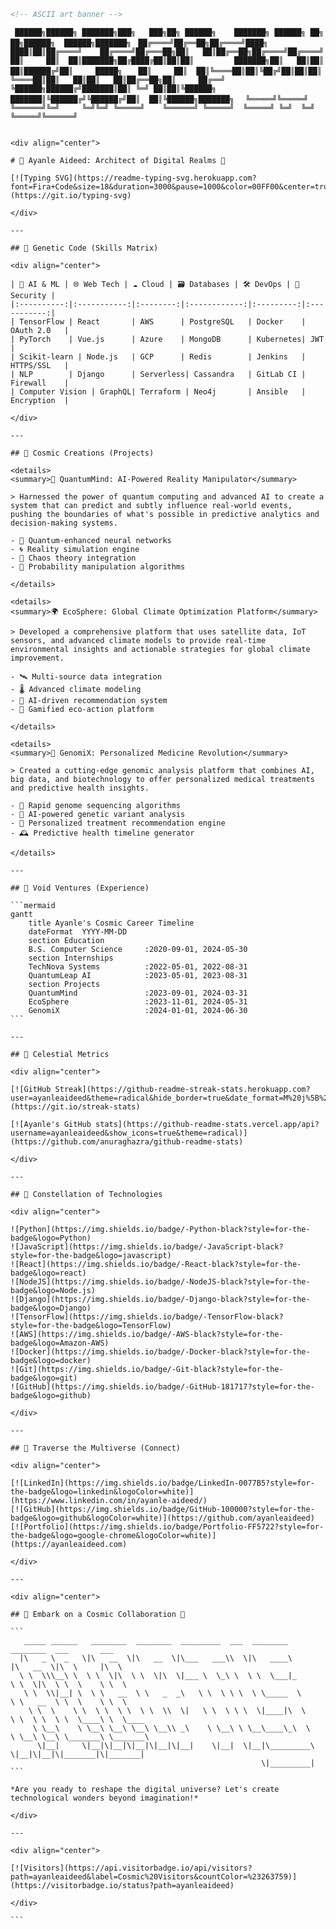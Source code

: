 ```markdown
<!-- ASCII art banner -->
```````````````````````````````````````````````````````````````````````````````````````````````````````````
`  ██████╗██████╗ ███████╗███╗   ███╗██╗ ██████╗    ███████╗ ██████╗ ██╗   ██╗██████╗  ██████╗███████╗  `
` ██╔════╝██╔══██╗██╔════╝████╗ ████║██║██╔════╝    ██╔════╝██╔═══██╗██║   ██║██╔══██╗██╔════╝██╔════╝  `
` ██║     ██║  ██║███████╗██╔████╔██║██║██║         ███████╗██║   ██║██║   ██║██████╔╝██║     █████╗    `
` ██║     ██║  ██║╚════██║██║╚██╔╝██║██║██║         ╚════██║██║   ██║██║   ██║██╔══██╗██║     ██╔══╝    `
` ╚██████╗██████╔╝███████║██║ ╚═╝ ██║██║╚██████╗    ███████║╚██████╔╝╚██████╔╝██║  ██║╚██████╗███████╗  `
`  ╚═════╝╚═════╝ ╚══════╝╚═╝     ╚═╝╚═╝ ╚═════╝    ╚══════╝ ╚═════╝  ╚═════╝ ╚═╝  ╚═╝ ╚═════╝╚══════╝  `
```````````````````````````````````````````````````````````````````````````````````````````````````````````

<div align="center">

# 🌌 Ayanle Aideed: Architect of Digital Realms 🚀

[![Typing SVG](https://readme-typing-svg.herokuapp.com?font=Fira+Code&size=18&duration=3000&pause=1000&color=00FF00&center=true&vCenter=true&width=435&lines=Full+Stack+Sorcerer;AI+Alchemist;Cloud+Constellation+Creator;Quantum+Code+Weaver)](https://git.io/typing-svg)

</div>

---

## 🧬 Genetic Code (Skills Matrix)

<div align="center">

| 🧠 AI & ML | 🌐 Web Tech | ☁️ Cloud | 🗃️ Databases | 🛠️ DevOps | 🔐 Security |
|:----------:|:-----------:|:--------:|:------------:|:---------:|:-----------:|
| TensorFlow | React       | AWS      | PostgreSQL   | Docker    | OAuth 2.0   |
| PyTorch    | Vue.js      | Azure    | MongoDB      | Kubernetes| JWT         |
| Scikit-learn | Node.js   | GCP      | Redis        | Jenkins   | HTTPS/SSL   |
| NLP        | Django      | Serverless| Cassandra   | GitLab CI | Firewall    |
| Computer Vision | GraphQL| Terraform | Neo4j       | Ansible   | Encryption  |

</div>

---

## 🌠 Cosmic Creations (Projects)

<details>
<summary>🔮 QuantumMind: AI-Powered Reality Manipulator</summary>

> Harnessed the power of quantum computing and advanced AI to create a system that can predict and subtly influence real-world events, pushing the boundaries of what's possible in predictive analytics and decision-making systems.

- 🧠 Quantum-enhanced neural networks
- 🌀 Reality simulation engine
- 🦋 Chaos theory integration
- 🎲 Probability manipulation algorithms

</details>

<details>
<summary>🌍 EcoSphere: Global Climate Optimization Platform</summary>

> Developed a comprehensive platform that uses satellite data, IoT sensors, and advanced climate models to provide real-time environmental insights and actionable strategies for global climate improvement.

- 🛰️ Multi-source data integration
- 🌡️ Advanced climate modeling
- 🤖 AI-driven recommendation system
- 🌱 Gamified eco-action platform

</details>

<details>
<summary>🧬 GenomiX: Personalized Medicine Revolution</summary>

> Created a cutting-edge genomic analysis platform that combines AI, big data, and biotechnology to offer personalized medical treatments and predictive health insights.

- 🧬 Rapid genome sequencing algorithms
- 🔬 AI-powered genetic variant analysis
- 💊 Personalized treatment recommendation engine
- 🕰️ Predictive health timeline generator

</details>

---

## 🌌 Void Ventures (Experience)

```mermaid
gantt
    title Ayanle's Cosmic Career Timeline
    dateFormat  YYYY-MM-DD
    section Education
    B.S. Computer Science     :2020-09-01, 2024-05-30
    section Internships
    TechNova Systems          :2022-05-01, 2022-08-31
    QuantumLeap AI            :2023-05-01, 2023-08-31
    section Projects
    QuantumMind               :2023-09-01, 2024-03-31
    EcoSphere                 :2023-11-01, 2024-05-31
    GenomiX                   :2024-01-01, 2024-06-30
```

---

## 💫 Celestial Metrics

<div align="center">

[![GitHub Streak](https://github-readme-streak-stats.herokuapp.com?user=ayanleaideed&theme=radical&hide_border=true&date_format=M%20j%5B%2C%20Y%5D)](https://git.io/streak-stats)

[![Ayanle's GitHub stats](https://github-readme-stats.vercel.app/api?username=ayanleaideed&show_icons=true&theme=radical)](https://github.com/anuraghazra/github-readme-stats)

</div>

---

## 🌠 Constellation of Technologies

<div align="center">

![Python](https://img.shields.io/badge/-Python-black?style=for-the-badge&logo=Python)
![JavaScript](https://img.shields.io/badge/-JavaScript-black?style=for-the-badge&logo=javascript)
![React](https://img.shields.io/badge/-React-black?style=for-the-badge&logo=react)
![NodeJS](https://img.shields.io/badge/-NodeJS-black?style=for-the-badge&logo=Node.js)
![Django](https://img.shields.io/badge/-Django-black?style=for-the-badge&logo=Django)
![TensorFlow](https://img.shields.io/badge/-TensorFlow-black?style=for-the-badge&logo=TensorFlow)
![AWS](https://img.shields.io/badge/-AWS-black?style=for-the-badge&logo=Amazon-AWS)
![Docker](https://img.shields.io/badge/-Docker-black?style=for-the-badge&logo=docker)
![Git](https://img.shields.io/badge/-Git-black?style=for-the-badge&logo=git)
![GitHub](https://img.shields.io/badge/-GitHub-181717?style=for-the-badge&logo=github)

</div>

---

## 🌌 Traverse the Multiverse (Connect)

<div align="center">

[![LinkedIn](https://img.shields.io/badge/LinkedIn-0077B5?style=for-the-badge&logo=linkedin&logoColor=white)](https://www.linkedin.com/in/ayanle-aideed/)
[![GitHub](https://img.shields.io/badge/GitHub-100000?style=for-the-badge&logo=github&logoColor=white)](https://github.com/ayanleaideed)
[![Portfolio](https://img.shields.io/badge/Portfolio-FF5722?style=for-the-badge&logo=google-chrome&logoColor=white)](https://ayanleaideed.com)

</div>

---

<div align="center">

## 🌠 Embark on a Cosmic Collaboration 🌠

```
   _____ ______   ________  ________  _________  ___  ________           ________  ___       ___          
  |\   _ \  _   \|\   __  \|\   __  \|\___   ___\\  \|\   ____\         |\   __  \|\  \     |\  \         
  \ \  \\\__\ \  \ \  \|\  \ \  \|\  \|___ \  \_\ \  \ \  \___|_        \ \  \|\  \ \  \    \ \  \        
   \ \  \\|__| \  \ \   __  \ \   _  _\   \ \  \ \ \  \ \_____  \        \ \   __  \ \  \    \ \  \       
    \ \  \    \ \  \ \  \ \  \ \  \\  \|   \ \  \ \ \  \|____|\  \        \ \  \ \  \ \  \____\ \  \____  
     \ \__\    \ \__\ \__\ \__\ \__\\ _\    \ \__\ \ \__\____\_\  \        \ \__\ \__\ \_______\ \_______\
      \|__|     \|__|\|__|\|__|\|__|\|__|    \|__|  \|__|\_________\        \|__|\|__|\|_______|\|_______|
                                                        \|_________|                                      
```

*Are you ready to reshape the digital universe? Let's create technological wonders beyond imagination!*

</div>

---

<div align="center">
  
[![Visitors](https://api.visitorbadge.io/api/visitors?path=ayanleaideed&label=Cosmic%20Visitors&countColor=%23263759)](https://visitorbadge.io/status?path=ayanleaideed)

</div>

```
